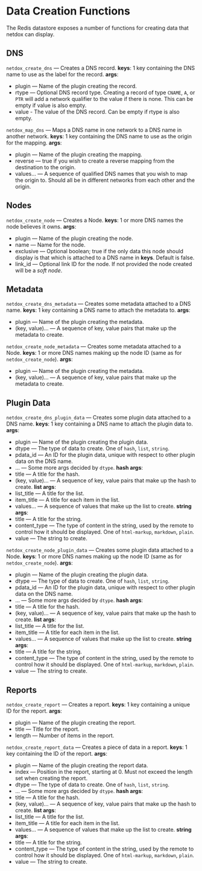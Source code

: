 # Data Creation Functions
The Redis datastore exposes a number of functions for creating data that netdox can display.

## DNS

`netdox_create_dns` — Creates a DNS record.
**keys**: 1 key containing the DNS name to use as the label for the record.
**args**:
+ plugin — Name of the plugin creating the record.
+ rtype — Optional DNS record type. Creating a record of type `CNAME`, `A`, or `PTR` will add a network qualifier to the value if there is none. This can be empty if value is also empty.
+ value - The value of the DNS record. Can be empty if rtype is also empty.

`netdox_map_dns` — Maps a DNS name in one network to a DNS name in another network.
**keys**: 1 key containing the DNS name to use as the origin for the mapping.
**args**:
+ plugin — Name of the plugin creating the mapping.
+ reverse — true if you wish to create a reverse mapping from the destination to the origin.
+ values... — A sequence of qualified DNS names that you wish to map the origin to. Should all be in different networks from each other and the origin.

## Nodes

`netdox_create_node` — Creates a Node.
**keys**: 1 or more DNS names the node believes it owns.
**args**: 
+ plugin — Name of the plugin creating the node.
+ name — Name for the node.
+ exclusive — Optional boolean; true if the only data this node should display is that which is attached to a DNS name in  **keys**. Default is false.
+ link_id — Optional link ID for the node. If not provided the node created will be a *soft node*.

## Metadata

`netdox_create_dns_metadata` — Creates some metadata attached to a DNS name.
**keys**: 1 key containing a DNS name to attach the metadata to.
**args**:
+ plugin — Name of the plugin creating the metadata.
+ (key, value)... — A sequence of key, value pairs that make up the metadata to create.

`netdox_create_node_metadata` — Creates some metadata attached to a Node.
**keys**: 1 or more DNS names making up the node ID (same as for `netdox_create_node`).
**args**:
+ plugin — Name of the plugin creating the metadata.
+ (key, value)... — A sequence of key, value pairs that make up the metadata to create.

## Plugin Data

`netdox_create_dns_plugin_data` — Creates some plugin data attached to a DNS name.
**keys**: 1 key containing a DNS name to attach the plugin data to.
**args**:
+ plugin — Name of the plugin creating the plugin data.
+ dtype — The type of data to create. One of `hash`, `list`, `string`.
+ pdata_id — An ID for the plugin data, unique with respect to other plugin data on the DNS name.
+ ... — Some more args decided by `dtype`.
**hash args**:
+ title — A title for the hash.
+ (key, value)... — A sequence of key, value pairs that make up the hash to create.
**list args**:
+ list_title — A title for the list.
+ item_title — A title for each item in the list.
+ values... — A sequence of values that make up the list to create.
**string args**:
+ title — A title for the string.
+ content_type — The type of content in the string, used by the remote to control how it should be displayed. One of `html-markup`, `markdown`, `plain`.
+ value — The string to create.

`netdox_create_node_plugin_data` — Creates some plugin data attached to a Node.
**keys**: 1 or more DNS names making up the node ID (same as for `netdox_create_node`).
**args**:
+ plugin — Name of the plugin creating the plugin data.
+ dtype — The type of data to create. One of `hash`, `list`, `string`.
+ pdata_id — An ID for the plugin data, unique with respect to other plugin data on the DNS name.
+ ... — Some more args decided by `dtype`.
**hash args**:
+ title — A title for the hash.
+ (key, value)... — A sequence of key, value pairs that make up the hash to create.
**list args**:
+ list_title — A title for the list.
+ item_title — A title for each item in the list.
+ values... — A sequence of values that make up the list to create.
**string args**:
+ title — A title for the string.
+ content_type — The type of content in the string, used by the remote to control how it should be displayed. One of `html-markup`, `markdown`, `plain`.
+ value — The string to create.

## Reports

`netdox_create_report` — Creates a report.
**keys**: 1 key containing a unique ID for the report.
**args**:
+ plugin — Name of the plugin creating the report.
+ title — Title for the report.
+ length — Number of items in the report.

`netdox_create_report_data` — Creates a piece of data in a report.
**keys**: 1 key containing the ID of the report.
**args**:
+ plugin — Name of the plugin creating the report data.
+ index — Position in the report, starting at 0. Must not exceed the length set when creating the report.
+ dtype — The type of data to create. One of `hash`, `list`, `string`.
+ ... — Some more args decided by `dtype`.
**hash args**:
+ title — A title for the hash.
+ (key, value)... — A sequence of key, value pairs that make up the hash to create.
**list args**:
+ list_title — A title for the list.
+ item_title — A title for each item in the list.
+ values... — A sequence of values that make up the list to create.
**string args**:
+ title — A title for the string.
+ content_type — The type of content in the string, used by the remote to control how it should be displayed. One of `html-markup`, `markdown`, `plain`.
+ value — The string to create.

